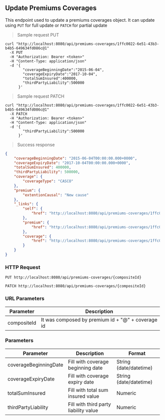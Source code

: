 ## Update Premiums Coverages

This endpoint used to update a premiums coverages object. It can update using <code>PUT</code> for full update or <code>PATCH</code> for partial update

> Sample request PUT

```shell
curl "http://localhost:8080/api/premiums-coverages/1ffc0022-6e51-43b3-b4b5-649634fd086c@1"
  -X PUT
  -H "Authorization: Bearer <token>"
  -H "Content-Type: application/json"
  -d '{
        "coverageBeginningDate":"2015-06-04",
        "coverageExpiryDate":"2017-10-04",
        "totalSumInsured":400000,
        "thirdPartyLiability":500000
      }'
```

> Sample request PATCH

```shell
curl "http://localhost:8080/api/premiums-coverages/1ffc0022-6e51-43b3-b4b5-649634fd086c@1"
  -X PATCH
  -H "Authorization: Bearer <token>"
  -H "Content-Type: application/json"
  -d '{
        "thirdPartyLiability":500000
      }'
```

> Success response

```json
{
    "coverageBeginningDate": "2015-06-04T00:00:00.000+0000",
    "coverageExpiryDate": "2017-10-04T00:00:00.000+0000",
    "totalSumInsured": 400000,
    "thirdPartyLiability": 500000,
    "coverage": {
        "coverageType": "CASCO"
    },
    "premium": {
        "extentionCausal": "New cause"
    },
    "_links": {
        "self": {
            "href": "http://localhost:8080/api/premiums-coverages/1ffc0022-6e51-43b3-b4b5-649634fd086c@1"
        },
        "premium": {
            "href": "http://localhost:8080/api/premiums-coverages/1ffc0022-6e51-43b3-b4b5-649634fd086c@1/premium"
        },
        "coverage": {
            "href": "http://localhost:8080/api/premiums-coverages/1ffc0022-6e51-43b3-b4b5-649634fd086c@1/coverage"
        }
    }
}
```

### HTTP Request

`PUT http://localhost:8080/api/premiums-coverages/{compositeId}`

`PATCH http://localhost:8080/api/premiums-coverages/{compositeId}`

### URL Parameters

Parameter | Description
--------- | -----------
compositeId | It was composed by premium id + "@" + coverage id

### Parameters

Parameter | Description | Format
--------- | ----------- | ------
coverageBeginningDate | Fill with coverage beginning date | String (date/datetime)
coverageExpiryDate | Fill with coverage expiry date | String (date/datetime)
totalSumInsured | Fill with total sum insured value | Numeric
thirdPartyLiability | Fill with third party liability value | Numeric
